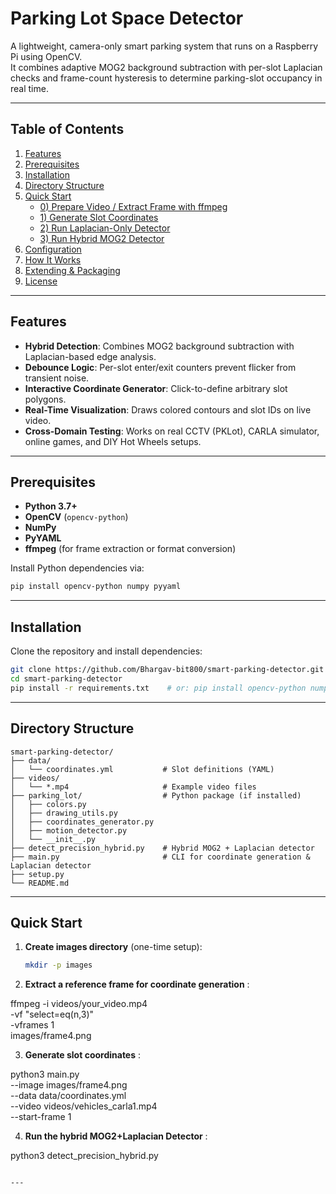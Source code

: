 # Parking Lot Space Detector

A lightweight, camera-only smart parking system that runs on a Raspberry Pi using OpenCV.  
It combines adaptive MOG2 background subtraction with per-slot Laplacian checks and frame-count hysteresis to determine parking-slot occupancy in real time.

---

## Table of Contents

1. [Features](#features)  
2. [Prerequisites](#prerequisites)  
3. [Installation](#installation)  
4. [Directory Structure](#directory-structure)  
5. [Quick Start](#quick-start)  
   - [0) Prepare Video / Extract Frame with ffmpeg](#0-prepare-video--extract-frame-with-ffmpeg)  
   - [1) Generate Slot Coordinates](#1-generate-slot-coordinates)  
   - [2) Run Laplacian-Only Detector](#2-run-laplacian-only-detector)  
   - [3) Run Hybrid MOG2 Detector](#3-run-hybrid-mog2-detector)  
6. [Configuration](#configuration)  
7. [How It Works](#how-it-works)  
8. [Extending & Packaging](#extending--packaging)  
9. [License](#license)  

---

## Features

- **Hybrid Detection**: Combines MOG2 background subtraction with Laplacian-based edge analysis.  
- **Debounce Logic**: Per-slot enter/exit counters prevent flicker from transient noise.  
- **Interactive Coordinate Generator**: Click-to-define arbitrary slot polygons.  
- **Real-Time Visualization**: Draws colored contours and slot IDs on live video.  
- **Cross-Domain Testing**: Works on real CCTV (PKLot), CARLA simulator, online games, and DIY Hot Wheels setups.  

---

## Prerequisites

- **Python 3.7+**  
- **OpenCV** (`opencv-python`)  
- **NumPy**  
- **PyYAML**  
- **ffmpeg** (for frame extraction or format conversion)

Install Python dependencies via:

```bash
pip install opencv-python numpy pyyaml
```

---


## Installation

Clone the repository and install dependencies:

```bash
git clone https://github.com/Bhargav-bit800/smart-parking-detector.git
cd smart-parking-detector
pip install -r requirements.txt    # or: pip install opencv-python numpy pyyaml
```

---

## Directory Structure

```text
smart-parking-detector/
├── data/
│   └── coordinates.yml           # Slot definitions (YAML)
├── videos/
│   └── *.mp4                     # Example video files
├── parking_lot/                  # Python package (if installed)
│   ├── colors.py
│   ├── drawing_utils.py
│   ├── coordinates_generator.py
│   ├── motion_detector.py
│   └── __init__.py
├── detect_precision_hybrid.py    # Hybrid MOG2 + Laplacian detector
├── main.py                       # CLI for coordinate generation & Laplacian detector
├── setup.py
└── README.md
```
---
## Quick Start

1. **Create images directory** (one-time setup):
   ```bash
   mkdir -p images
   ```
2. **Extract a reference frame for coordinate generation** :

 ffmpeg -i videos/your_video.mp4 \
       -vf "select=eq(n\,3)" \
       -vframes 1 \
       images/frame4.png
  
3. **Generate slot coordinates** :
   
python3 main.py \
  --image images/frame4.png \
  --data  data/coordinates.yml \
  --video videos/vehicles_carla1.mp4 \
  --start-frame 1
   

4. **Run the hybrid MOG2+Laplacian Detector** :

python3 detect_precision_hybrid.py

   ```

---
   

   






